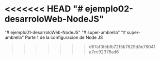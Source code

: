 <<<<<<< HEAD
"# ejemplo02-desarroloWeb-NodeJS" 
=======
"# ejemplo01-desarroloWeb-NodeJS" 
"# super-umbrella" 
"# super-umbrella" 
Parte 1 de la configuracion de Node JS
>>>>>>> d67af3febfb72f5b7629d8e76041a7cc92378ad6
